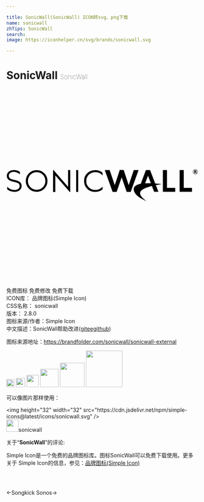 ```yaml
---

title: SonicWall(SonicWall) ICON转svg、png下载
name: sonicwall
zhTips: SonicWall
search: 
image: https://iconhelper.cn/svg/brands/sonicwall.svg

---
```


# SonicWall  <small style="font-size: 60%;font-weight: 100">SonicWall</small>

<div id="svg" class="svg-wrap">
<svg role="img" viewBox="0 0 24 24" xmlns="http://www.w3.org/2000/svg"><title>SonicWall icon</title><path d="M23.638 10.303h-.045v-.1h.045c.037 0 .055.019.055.051s-.018.05-.055.05zm.15-.05c0-.059-.038-.112-.127-.112h-.162v.364h.094v-.14h.035l.085.14h.11l-.104-.151a.102.102 0 00.068-.101m-.15.34a.267.267 0 110-.535.267.267 0 010 .535zm0-.574a.307.307 0 100 .614.307.307 0 000-.614m-7.7.1l-.621 1.846-.014.04-.013-.04-.611-1.854h-.497l-.611 1.854-.014.04-.013-.04-.62-1.846h-.616l.981 2.726h.505l.615-1.778.014-.038.013.038.615 1.778h.505l.982-2.726h-.6M1.033 11.355c-.615-.126-.732-.287-.732-.539v-.007c0-.267.254-.46.605-.46.293 0 .526.087.755.285l.021.018.006-.006v-.302a1.303 1.303 0 00-.775-.225c-.49 0-.86.305-.86.708v.008c0 .408.26.627.895.755.598.12.71.277.71.525v.007c0 .287-.257.487-.626.487-.36 0-.616-.106-.91-.378l-.021-.019-.005.005v.312c.283.212.574.309.924.309.522 0 .886-.302.886-.734v-.008c0-.395-.26-.616-.873-.74m10.083-1.23c-.4 0-.732.128-.998.387a1.282 1.282 0 00-.398.956c0 .36.11.667.329.922.261.301.618.452 1.07.452.239 0 .454-.045.647-.135.096-.044.184-.12.264-.183v-.336c-.242.273-.54.41-.894.41-.33 0-.603-.106-.82-.317a1.058 1.058 0 01-.324-.79 1.067 1.067 0 01.554-.963c.176-.1.367-.149.574-.149.189 0 .362.038.52.114.15.072.28.177.39.314v-.35c-.078-.065-.165-.143-.26-.19a1.465 1.465 0 00-.654-.143m6.602.713l.36.927-.074-.003a7.525 7.525 0 00-.65.008zm.903.96l-.645-1.68h-.524l-.64 1.715c-.63.117-1.037.392-.836.936.278.758 1.542 1.212 1.542 1.212s-1.253-.808-.604-1.332c.29-.234.803-.41 1.29-.536l.28.725h.536l-.321-.837c.411-.084.721-.124.721-.124s-.365-.045-.8-.08m3.57-1.678h-.517v2.714h1.547v-.493h-1.03V10.12m-2.095 0h-.517v2.714h1.547v-.493h-1.03V10.12M8.728 12.847h.256v-2.73h-.256v2.73m-1.01-.633l-1.82-2.095h-.06v2.734h.283v-2.07l1.805 2.07h.061v-2.734h-.27v2.095m-2.985-.176c-.095.169-.228.301-.398.398-.17.097-.355.145-.554.145-.3 0-.555-.105-.767-.316a1.05 1.05 0 01-.318-.775c0-.206.047-.394.143-.562a1.07 1.07 0 01.4-.401c.17-.1.351-.149.542-.149.194 0 .377.05.55.149a1.067 1.067 0 01.545.95c0 .206-.048.393-.143.561zm-.964-1.91c-.24 0-.464.06-.67.18-.207.119-.37.284-.49.495-.12.211-.18.44-.18.688 0 .371.132.687.395.949.262.26.584.392.966.392.377 0 .697-.132.959-.394.262-.263.393-.582.393-.96 0-.38-.131-.7-.394-.96a1.336 1.336 0 00-.979-.39"/></svg>
</div>
<detail full-name='sonicwall'></detail>

<div class="detail-page">
<p>
<span><span class="badge-success badge">免费图标</span> <span class="badge-success badge">免费修改</span>  <span class="badge-success badge">免费下载</span> </span>
<br/>
<span>
ICON库：
<span class="badge-secondary badge">品牌图标(Simple Icon)</span> 
</span>
<br/>
<span>
CSS名称：
<span class="badge-secondary badge">sonicwall</span> 
</span>

<br/>
<span>
版本：
<span class="badge-secondary badge">2.8.0</span> 
</span>
<br/>
<span>图标来源/作者：<span class="badge-light badge">Simple Icon</span></span> 
<br/>
<span class="zh-detail">中文描述：<span class="badge-primary badge">SonicWall</span><span class="help-link"><span>帮助改进</span>(<a href="https://gitee.com/liuwave/icon-helper/edit/master/json/brands/sonicwall.json" target="_blank" rel="noopener noreferrer">gitee</a><a href="https://github.com/liuwave/icon-helper/edit/master/json/brands/sonicwall.json" target="_blank" rel="noopener noreferrer">github</a></span>)</span><br/>
</p>
</div><div class="description description alert alert-light"><p>图标来源地址：<a href="https://brandfolder.com/sonicwall/sonicwall-external" target="_blank" rel="noopener noreferrer">https://brandfolder.com/sonicwall/sonicwall-external</a></p></div>
<div class="alert alert-dark">
<img height="21" width="21" src="https://cdn.jsdelivr.net/npm/simple-icons@latest/icons/sonicwall.svg" />
<img height="24" width="24" src="https://cdn.jsdelivr.net/npm/simple-icons@latest/icons/sonicwall.svg" />
<img height="32" width="32" src="https://cdn.jsdelivr.net/npm/simple-icons@latest/icons/sonicwall.svg" />
<img height="48" width="48" src="https://cdn.jsdelivr.net/npm/simple-icons@latest/icons/sonicwall.svg" />
<img height="64" width="64" src="https://cdn.jsdelivr.net/npm/simple-icons@latest/icons/sonicwall.svg" />
<img height="96" width="96" src="https://cdn.jsdelivr.net/npm/simple-icons@latest/icons/sonicwall.svg" />

</div>
<div>
  <p>可以像图片那样使用：    
  </p>
  <div class="alert alert-primary" style="font-size: 14px">
    &lt;img height="32" width="32" src="https://cdn.jsdelivr.net/npm/simple-icons@latest/icons/sonicwall.svg" /&gt;
    <copy-btn content='<img height="32" width="32" src="https://cdn.jsdelivr.net/npm/simple-icons@latest/icons/sonicwall.svg" />'></copy-btn>
  </div>
  <div class="alert alert-secondary">
    <img height="32" width="32" src="https://cdn.jsdelivr.net/npm/simple-icons@latest/icons/sonicwall.svg" />sonicwall
    <copy-btn content="sonicwall" btn-title="复制图标名称"></copy-btn>
  </div>
</div>
<div class="icon-detail__container">
<p>关于“<b>SonicWall</b>”的评论:</p>
</div>
<Vssue title="关于“SonicWall”的评论" />
<div><p>Simple Icon是一个免费的品牌图标库。图标SonicWall可以免费下载使用。更多关于  Simple Icon的信息，参见：<a target="_blank" href="https://iconhelper.cn/brands.html">品牌图标(Simple Icon)</a>
</p></div>


<div style="padding:2rem 0 " class="page-nav"><p class="inner"><span class="prev">←<router-link to="/icon/songkick.html">Songkick</router-link></span> <span class="next"><router-link to="/icon/sonos.html">Sonos</router-link>→</span></p></div>
